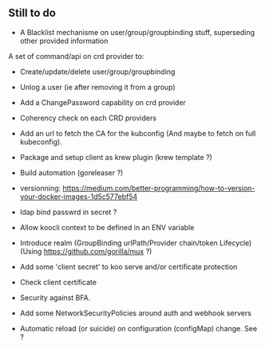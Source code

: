 
## Still to do 

- A Blacklist mechanisme on user/group/groupbinding stuff, superseding other provided information

A set of command/api on crd provider to:
- Create/update/delete user/group/groupbinding
- Unlog a user (ie after removing it from a group)
- Add a ChangePassword capability on crd provider
- Coherency check on each CRD providers

- Add an url to fetch the CA for the kubconfig (And maybe to fetch on full kubeconfig).

- Package and setup client as krew plugin (krew template ?)
- Build automation (goreleaser ?)
- versionning: https://medium.com/better-programming/how-to-version-your-docker-images-1d5c577ebf54


- ldap bind passwrd in secret ?
- Allow koocli context to be defined in an ENV variable
- Introduce realm (GroupBinding urlPath/Provider chain/token Lifecycle)  (Using https://github.com/gorilla/mux ?)
- Add some 'client secret' to koo serve and/or certificate protection

- Check client certificate
- Security against BFA.
- Add some NetworkSecurityPolicies around auth and webhook servers
- Automatic reload (or suicide) on configuration (configMap) change. See ?
